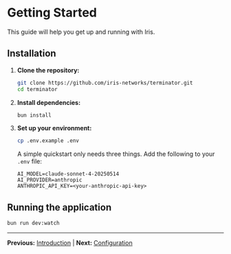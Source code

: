 # Getting Started

This guide will help you get up and running with Iris.

## Installation

1.  **Clone the repository:**
    ```bash
    git clone https://github.com/iris-networks/terminator.git
    cd terminator
    ```
2.  **Install dependencies:**
    ```bash
    bun install
    ```
3.  **Set up your environment:**
    ```bash
    cp .env.example .env
    ```
    A simple quickstart only needs three things. Add the following to your `.env` file:
    ```
    AI_MODEL=claude-sonnet-4-20250514
    AI_PROVIDER=anthropic
    ANTHROPIC_API_KEY=<your-anthropic-api-key>
    ```

## Running the application

```bash
bun run dev:watch
```

---

**Previous:** [Introduction](./INTRODUCTION.md) | **Next:** [Configuration](./CONFIGURATION.md)

